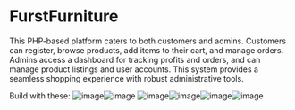 # FurstFurniture
This PHP-based platform caters to both customers and admins. Customers can register, browse products, add items to their cart, and manage orders. Admins access a dashboard for tracking profits and orders, and can manage product listings and user accounts. This system provides a seamless shopping experience with robust administrative tools.

Build with these:
![image](https://github.com/user-attachments/assets/e4580422-d2a5-470d-9227-08ed04f68157)![image](https://github.com/user-attachments/assets/2bec74dc-3136-4df5-980f-a7e098f4251b)
![image](https://github.com/user-attachments/assets/6f7823f8-0bff-4df7-a83b-ed45e3e57f39)![image](https://github.com/user-attachments/assets/37675523-cb0a-4367-9d30-46e17ae4a789)![image](https://github.com/user-attachments/assets/c24b76dc-bd42-41e9-a65b-e919af3420f8)![image](https://github.com/user-attachments/assets/df6a0436-5a71-4484-973c-bcd1c234bb40)





